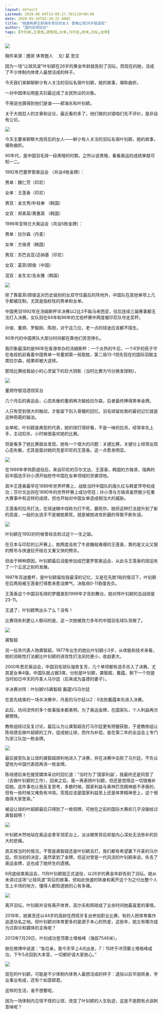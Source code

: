 ```yaml
---
layout: default
Lastmod: 2020-06-04T14:09:27.701110+00:00
date: 2020-05-26T02:20:22.000Z
title: "她是刷屏王郝海东背后的女人 曾被让球26岁就退役"
author: "国内足球综合"
tags: [叶钊颖,王莲香,龚智超,女单,马尔廷,男单,羽坛,金牌]
---
```


![](https://images.weserv.nl/?url=//n.sinaimg.cn/sports/crawl/116/w550h366/20200526/a69b-itzixrt4122535.png)

稿件来源：圈哥 体育圈人 　文/ 葛 思文

因为一场“让球风波”叶钊颖在26岁的黄金年龄就告别了羽坛，而现在的她，活成了不少体制内体育人最想活成的样子。

今天我们来聊聊鲜少有人关注的羽坛名宿叶钊颖，她的故事，堪称曲折。

一对中国体坛明星夫妇最近成了全民热议的对象。

不用说也猜得到他们是谁——郝海东和叶钊颖。

关于大炮怼人的文章和议论，最近看的多了，他们做的对错咱们先不评价，是非自有公论。

![](https://images.weserv.nl/?url=//n.sinaimg.cn/sports/crawl/130/w540h390/20200526/9cc9-itzixrt4122592.jpg)

今天主要来聊聊大炮背后的女人——鲜少有人关注的羽坛名宿叶钊颖，她的故事，堪称曲折。

90年代，是中国羽毛球一段黑暗的时期，之所以说黑暗，看看奥运的成绩单就可知一二。

1992年巴塞罗那奥运会 （共设4枚金牌）：

男单：魏仁芳（印尼）

女单：王莲香（印尼）

男双：金文秀/朴柱奉 （韩国）

女双：郑素英/黄惠英 （韩国）

1996年亚特兰大奥运会（共设5枚金牌）：

男单：拉尔森（丹麦）

女单：方铢贤（韩国）

男双：苏巴吉亚/迈纳基（印尼）

女双：葛菲/顾俊（中国）

混双：金东文/吉永雅（韩国）

![](https://images.weserv.nl/?url=//n.sinaimg.cn/sports/crawl/116/w550h366/20200526/6222-itzixrt4122697.jpg)

除了靠葛菲/顾俊这对历史级别的女双守住最后的阵地外，中国队在其他单项上几乎都被压制，尤其是指标性的男单和女单。

中国男羽1992年在汤姆斯杯半决赛以2比3不敌马来西亚，往后连续三届赛事都无法打入决赛。女队则在94年和96年的尤伯杯赛中两度被印尼队夺走奖杯。

孙俊、董炯、罗毅刚、陈刚，对于这几位，老一点的球迷应该都不陌生。

90年代的中国男队大部分时间都在靠他们苦苦挣扎。

我印象最深的是96年在香港举办的汤姆斯杯：一个炎热的午后，一个6岁的孩子守在电视机前看着中国男单一号董炯第一局取胜，第二局13-1领先现在的国际羽联主席拉尔森，结果却被大逆转。

那场比赛给我幼小的心灵留下的巨大阴影（当时比赛为15分换发球制）。

![](https://images.weserv.nl/?url=//n.sinaimg.cn/sports/crawl/567/w550h817/20200526/878e-itzixrt4122828.jpg)

董炯夺银泪洒领奖台

几个月后的奥运会，心态失衡的董炯再次输给拉尔森，后者最终捧得男单金牌。

人只有受到很大的触动，才能留下刻入骨髓的回忆。羽毛球留给我的最初记忆就是这种奇葩的输法。

女单呢，叶钊颖是典型的代表，她的球打得好看，不是一味的拉吊，经常率先上手，主动扣杀，小时候很喜欢她的比赛。

但是看多了她比赛就会发现，她有一个很大的问题：关键比赛，关键分上经常出现心态失衡，尤其是面对她的克星印尼的王莲香。这一点愈发明显。

![](https://images.weserv.nl/?url=//n.sinaimg.cn/sports/crawl/20/w500h320/20200526/b802-itzixrt4123064.png)

在1989年李玲蔚退役后，来自印尼的莎尔文达、王莲香，韩国的方铢贤，瑞典的前中国选手孙小清开始抢夺中国在女单领域的世袭领地。

其中王莲香最早在1989年世界杯赛上，战胜当时中国队的唐久红与韩爱萍夺权成功；莎尔文达则在1990年的世界杯赛上成功夺冠；孙小清与方铢贤虽然极少在重大赛事中有这样的成绩，但也开始对中国女单造成相当大的威胁。

王莲香的拉吊打法，在球迷眼中戏称为打不死，磨死你，她将这种打法提升到了新的高度，一般的女选手不是被她累死，就是被她进攻折磨的导致不断失误。

![](https://images.weserv.nl/?url=//n.sinaimg.cn/sports/crawl/12/w480h332/20200526/8449-itzixrt4123128.jpg)

叶钊颖在1992的时候曾经击败过这个一生之敌。

在日本与印尼的公开赛上，她两度击败了牛皮糖般难缠的王莲香，靠的是又尖又狠的劈吊与快速拉开结合又重又快的劈杀。

但由于种种原因，叶钊颖最后没能参加成巴塞罗那奥运会，从此与王莲香的球运有了一个云泥之别的发展。

1997年苏迪曼杯，是叶钊颖留给我最深的记忆，又是在先胜1局的情况下，叶钊颖在后两局被王莲香打得愈来愈没脾气，决胜局0-11吞蛋告负。

王莲香这个中国羽毛球的梦魇直到1999年才告别舞台，她对阵叶钊颖的总战绩是23-11。

王退了，叶钊颖熬出头了么？没有！

比赛场失利更让人郁闷的是，这一次她被效力多年的中国羽毛球队背叛了。

![](https://images.weserv.nl/?url=//n.sinaimg.cn/sports/crawl/709/w384h325/20200526/5cd0-itzixrt4123202.jpg)

龚智超

另一拉吊代表人物龚智超，1977年出生的她比叶钊颖小3岁，从体能和技术来看，她的消耗性打法都比叶钊颖的进攻性打法风险更小，收益更大。

2000年悉尼奥运会，中国羽毛球队强势复苏，几个单项都有选手杀入了决赛。尤其是女单4强，中国队就占据3席，分别是叶钊颖，龚智超，戴蕴，剩下一个则是当时如日中天的丹麦人马尔廷（后来成为盖德的妻子）。

半决赛对阵：叶钊颖VS龚智超 戴蕴VS马尔廷

在首先结束的一场半决赛中，丹麦的马尔廷以2：0击败戴蕴率先进入决赛。

此后，坊间流传的多个故事版本都表明，为了奥运金牌，在国家队，个人利益再次被牺牲。

教练组经过反复讨论，最后认为让龚智超去打马尔廷更有把握获胜，于是教练组让陈培德去做叶超颖的工作，促成她让球，而作为补偿，是在第二年的全运会上专门为浙江队加一枚金牌。

![](https://images.weserv.nl/?url=//n.sinaimg.cn/sports/crawl/480/w300h180/20200526/ba8f-itzixrt4123274.png)

最后接受队友让球的龚智超顺利地进入了决赛，并在决赛中击败了马尔廷，不负众望地为中国代表团再添一枚金牌。

陈培德后来在接受媒体采访时回忆道：“当时为了‘国家利益’，我最终还是同意了（去做叶钊颖的工作），回来之后，我一再表扬叶钊颖，但还是觉得这一切很难补偿她。这件事也让我反复思考，多数时候，国家利益与奥林匹克精神是不矛盾的，但有一些时候又难免有冲突。究竟应该是国家利益至上还是体育精神至上，这个很值得大家思索。”

被迫让球的叶超颖最后只得到了一枚铜牌，可她在之前的国际大赛却几乎没输给过龚智超啊！　

![](https://images.weserv.nl/?url=//n.sinaimg.cn/sports/crawl/590/w350h240/20200526/b9ee-itzixrt4123342.png)

叶钊颖木然地站在奥运会季军领奖台上，淡淡微笑背后却是内心深处无法弥补的巨大的悲痛。

其实按当时的情况，不管是龚智超还是叶钊颖去打，我们都有希望赢下丹麦的马尔廷。但当初的决定，虽然拿到了金牌，但这对曾是一代风流的叶钊颖来说，失去了奥运金牌，这也成了她终生的遗憾。

9月底结束奥运会，11月叶钊颖就正式退役，以26岁的黄金年龄告别了羽坛。她从未讲过这场“让球风波”背后的故事，但如此快速的转身和离开这个为之付出整个人生上半场的地方，懂得人都知道她的心有多痛。

![](https://images.weserv.nl/?url=//n.sinaimg.cn/sports/crawl/199/w399h600/20200526/949e-itzixrt4123408.png)

离开羽坛，叶钊颖并没有离开体育，高尔夫和网球成了业余时间她最喜爱的事情。

2018年，她甚至还以44岁的高龄在西班牙复出参加职业比赛，有的人把体育看作追逐功名之地。但叶钊颖对体育更多的是源于本心的热爱，这些年，她又有哪次成为过舆论和媒体的主角呢？

2013年7月29日，叶钊成功登顶慕士塔格峰（海拔7546米）。

她在微博中说道：“各位亲，我今天早上4点出发，7：15终于冲顶慕士塔格峰成功，下午5点回到大本营，一切都好请大家放心。”

![](https://images.weserv.nl/?url=//n.sinaimg.cn/sports/crawl/400/w500h700/20200526/c0c5-itzixrt4123488.png)

现在的叶钊颖，可能是不少体制内体育人最想活成的样子：退役以后华丽转身，学业事业有成，还有个如意郎君。

这样的生活，谁不想要呢。

因为一场体制内见怪不怪的让球，改变了叶钊颖的人生轨迹，这是不是颇有点讽刺意味呢？

